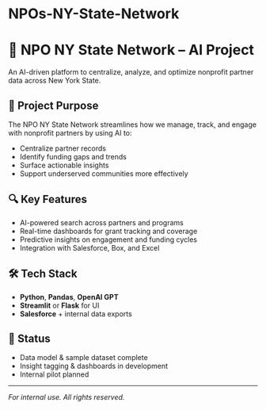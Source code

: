 # NPOs-NY-State-Network


# 🧠 NPO NY State Network – AI Project

An AI-driven platform to centralize, analyze, and optimize nonprofit partner data across New York State.

## 🚀 Project Purpose

The NPO NY State Network streamlines how we manage, track, and engage with nonprofit partners by using AI to:

- Centralize partner records
- Identify funding gaps and trends
- Surface actionable insights
- Support underserved communities more effectively

## 🔍 Key Features

- AI-powered search across partners and programs  
- Real-time dashboards for grant tracking and coverage  
- Predictive insights on engagement and funding cycles  
- Integration with Salesforce, Box, and Excel

## 🛠️ Tech Stack

- **Python**, **Pandas**, **OpenAI GPT**
- **Streamlit** or **Flask** for UI
- **Salesforce** + internal data exports

## 📍 Status

- Data model & sample dataset complete  
- Insight tagging & dashboards in development  
- Internal pilot planned


---

*For internal use. All rights reserved.*
